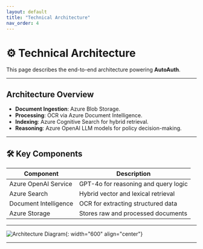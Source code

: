 ```yaml
---
layout: default
title: "Technical Architecture"
nav_order: 4
---
```


# ⚙️ Technical Architecture  

This page describes the end-to-end architecture powering **AutoAuth**.

---

## **Architecture Overview**  

- **Document Ingestion**: Azure Blob Storage.  
- **Processing**: OCR via Azure Document Intelligence.  
- **Indexing**: Azure Cognitive Search for hybrid retrieval.  
- **Reasoning**: Azure OpenAI LLM models for policy decision-making.  

---

## 🛠️ **Key Components**  

| **Component**                   | **Description**                         |  
|---------------------------------|-----------------------------------------|  
| Azure OpenAI Service            | GPT-4o for reasoning and query logic    |  
| Azure Search                    | Hybrid vector and lexical retrieval     |  
| Document Intelligence           | OCR for extracting structured data      |  
| Azure Storage                   | Stores raw and processed documents      |  

---

![Architecture Diagram](./_assets/images/technical_diagram.png){: width="600" align="center"}

---
